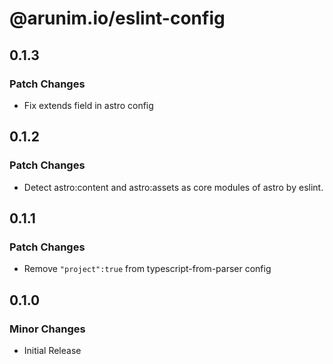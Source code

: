 # @arunim.io/eslint-config

## 0.1.3

### Patch Changes

- Fix extends field in astro config

## 0.1.2

### Patch Changes

- Detect astro:content and astro:assets as core modules of astro by eslint.

## 0.1.1

### Patch Changes

- Remove `"project":true` from typescript-from-parser config

## 0.1.0

### Minor Changes

- Initial Release
